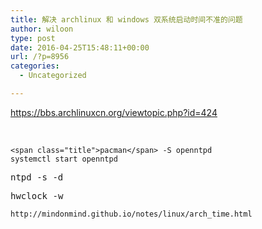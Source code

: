 ```yaml
---
title: 解决 archlinux 和 windows 双系统启动时间不准的问题
author: wiloon
type: post
date: 2016-04-25T15:48:11+00:00
url: /?p=8956
categories:
  - Uncategorized

---
```

https://bbs.archlinuxcn.org/viewtopic.php?id=424

&nbsp;

<pre><code class="nginx">&lt;span class="title">pacman&lt;/span> -S openntpd
systemctl start openntpd</code></pre>

<pre>ntpd -s -d</pre>

<pre><span class="n">hwclock</span> <span class="o">-</span><span class="n">w</span></pre>

<pre><code class="nginx">http://mindonmind.github.io/notes/linux/arch_time.html</code></pre>